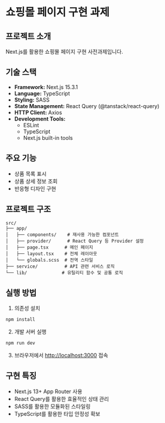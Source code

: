 # 쇼핑몰 페이지 구현 과제

## 프로젝트 소개
Next.js를 활용한 쇼핑몰 페이지 구현 사전과제입니다.

## 기술 스택
- **Framework:** Next.js 15.3.1
- **Language:** TypeScript
- **Styling:** SASS
- **State Management:** React Query (@tanstack/react-query)
- **HTTP Client:** Axios
- **Development Tools:**
  - ESLint
  - TypeScript
  - Next.js built-in tools

## 주요 기능
- 상품 목록 표시
- 상품 상세 정보 조회
- 반응형 디자인 구현

## 프로젝트 구조
```
src/
├── app/
│   ├── components/    # 재사용 가능한 컴포넌트
│   ├── provider/      # React Query 등 Provider 설정
│   ├── page.tsx      # 메인 페이지
│   ├── layout.tsx    # 전체 레이아웃
│   └── globals.scss  # 전역 스타일
├── service/          # API 관련 서비스 로직
└── lib/             # 유틸리티 함수 및 공통 로직
```

## 실행 방법
1. 의존성 설치
```bash
npm install
```

2. 개발 서버 실행
```bash
npm run dev
```

3. 브라우저에서 [http://localhost:3000](http://localhost:3000) 접속

## 구현 특징
- Next.js 13+ App Router 사용
- React Query를 활용한 효율적인 상태 관리
- SASS를 활용한 모듈화된 스타일링
- TypeScript를 활용한 타입 안정성 확보
